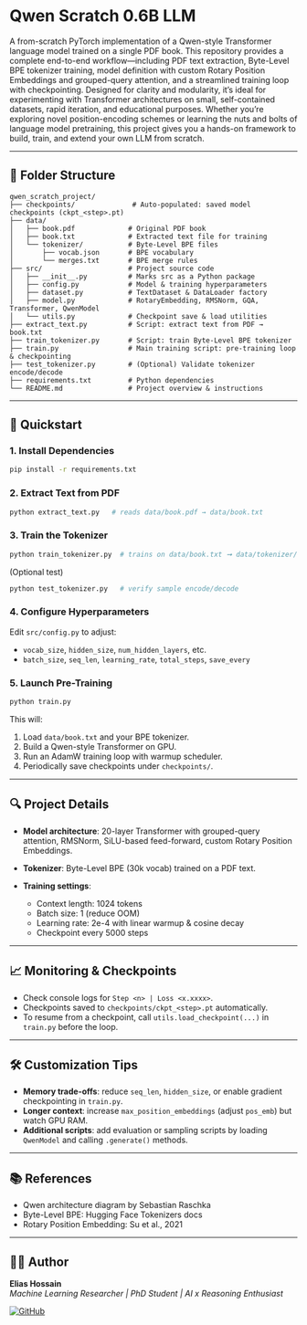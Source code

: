 # Qwen Scratch 0.6B LLM
A from-scratch PyTorch implementation of a Qwen-style Transformer language model trained on a single PDF book. This repository provides a complete end-to-end workflow—including PDF text extraction, Byte-Level BPE tokenizer training, model definition with custom Rotary Position Embeddings and grouped-query attention, and a streamlined training loop with checkpointing. Designed for clarity and modularity, it’s ideal for experimenting with Transformer architectures on small, self-contained datasets, rapid iteration, and educational purposes. Whether you’re exploring novel position-encoding schemes or learning the nuts and bolts of language model pretraining, this project gives you a hands-on framework to build, train, and extend your own LLM from scratch.

---

## 📂 Folder Structure

```
qwen_scratch_project/
├── checkpoints/              # Auto-populated: saved model checkpoints (ckpt_<step>.pt)
├── data/
│   ├── book.pdf             # Original PDF book
│   ├── book.txt             # Extracted text file for training
│   └── tokenizer/           # Byte-Level BPE files
│       ├── vocab.json       # BPE vocabulary
│       └── merges.txt       # BPE merge rules
├── src/                     # Project source code
│   ├── __init__.py          # Marks src as a Python package
│   ├── config.py            # Model & training hyperparameters
│   ├── dataset.py           # TextDataset & DataLoader factory
│   ├── model.py             # RotaryEmbedding, RMSNorm, GQA, Transformer, QwenModel
│   └── utils.py             # Checkpoint save & load utilities
├── extract_text.py          # Script: extract text from PDF → book.txt
├── train_tokenizer.py       # Script: train Byte-Level BPE tokenizer
├── train.py                 # Main training script: pre-training loop & checkpointing
├── test_tokenizer.py        # (Optional) Validate tokenizer encode/decode
├── requirements.txt         # Python dependencies
└── README.md                # Project overview & instructions
```

---

## 🚀 Quickstart

### 1. Install Dependencies

```bash
pip install -r requirements.txt
```

### 2. Extract Text from PDF

```bash
python extract_text.py   # reads data/book.pdf → data/book.txt
```

### 3. Train the Tokenizer

```bash
python train_tokenizer.py  # trains on data/book.txt ➞ data/tokenizer/{vocab.json, merges.txt}
```

(Optional test)

```bash
python test_tokenizer.py   # verify sample encode/decode
```

### 4. Configure Hyperparameters

Edit `src/config.py` to adjust:

* `vocab_size`, `hidden_size`, `num_hidden_layers`, etc.
* `batch_size`, `seq_len`, `learning_rate`, `total_steps`, `save_every`

### 5. Launch Pre-Training

```bash
python train.py
```

This will:

1. Load `data/book.txt` and your BPE tokenizer.
2. Build a Qwen-style Transformer on GPU.
3. Run an AdamW training loop with warmup scheduler.
4. Periodically save checkpoints under `checkpoints/`.

---

## 🔍 Project Details

* **Model architecture**: 20-layer Transformer with grouped-query attention, RMSNorm, SiLU-based feed-forward, custom Rotary Position Embeddings.
* **Tokenizer**: Byte-Level BPE (30k vocab) trained on a PDF text.
* **Training settings**:

  * Context length: 1024 tokens
  * Batch size: 1 (reduce OOM)
  * Learning rate: 2e-4 with linear warmup & cosine decay
  * Checkpoint every 5000 steps

---

## 📈 Monitoring & Checkpoints

* Check console logs for `Step <n> | Loss <x.xxxx>`.
* Checkpoints saved to `checkpoints/ckpt_<step>.pt` automatically.
* To resume from a checkpoint, call `utils.load_checkpoint(...)` in `train.py` before the loop.

---

## 🛠️ Customization Tips

* **Memory trade-offs**: reduce `seq_len`, `hidden_size`, or enable gradient checkpointing in `train.py`.
* **Longer context**: increase `max_position_embeddings` (adjust `pos_emb`) but watch GPU RAM.
* **Additional scripts**: add evaluation or sampling scripts by loading `QwenModel` and calling `.generate()` methods.

---

## 📚 References

* Qwen architecture diagram by Sebastian Raschka
* Byte-Level BPE: Hugging Face Tokenizers docs
* Rotary Position Embedding: Su et al., 2021

---

## 👨‍💼 Author

**Elias Hossain**  
_Machine Learning Researcher | PhD Student | AI x Reasoning Enthusiast_

[![GitHub](https://img.shields.io/badge/GitHub-EliasHossain001-blue?logo=github)](https://github.com/EliasHossain001)
